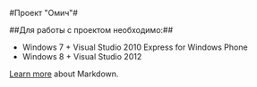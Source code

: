 #Проект "Омич"#

##Для работы с проектом необходимо:##

- Windows 7 + Visual Studio 2010 Express for Windows Phone
- Windows 8 + Visual Studio 2012 
  
  
  
  
      
 [Learn more](https://go.microsoft.com/fwlink/p/?LinkId=524306) about Markdown.